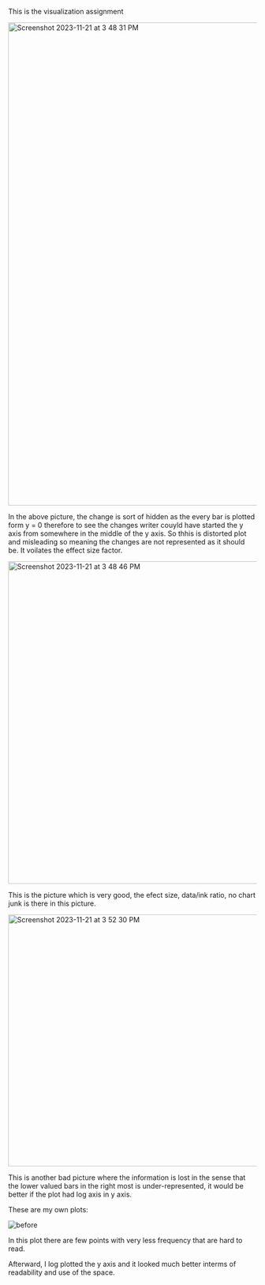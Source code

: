 This is the visualization assignment

<img width="978" alt="Screenshot 2023-11-21 at 3 48 31 PM" src="https://github.com/bivekpok/DSPS_BPokhrel/assets/144483051/0d61b67e-e758-4548-b704-ddd072aee81a">

 In the above picture, the change is sort of hidden as the every bar is plotted form y  = 0 therefore to see the changes writer couyld have started the y axis from somewhere in the middle of the y axis. So thhis is distorted plot and misleading so meaning the changes are not represented as it should be. It voilates the effect size factor.
 
<img width="653" alt="Screenshot 2023-11-21 at 3 48 46 PM" src="https://github.com/bivekpok/DSPS_BPokhrel/assets/144483051/804be837-ea19-451a-afe7-b4ae6ad95c2b">

This is the picture which is very good, the efect size, data/ink ratio, no chart junk is there in this picture.


<img width="510" alt="Screenshot 2023-11-21 at 3 52 30 PM" src="https://github.com/bivekpok/DSPS_BPokhrel/assets/144483051/8428645e-86d0-4c6d-a5b7-3edd03c9e513">

This is another bad picture where the information is lost in the sense that the lower valued bars in the right most is under-represented, it would be better if the plot had log axis in y axis.



  These are my own plots:

  
![before](https://github.com/bivekpok/DSPS_BPokhrel/assets/144483051/77b3f623-dc33-445d-a260-d4099f5bfa77)

In this plot there are few points with very less frequency that are hard to read.


Afterward, I log plotted the y axis and it looked much better interms of readability and use of the space.
